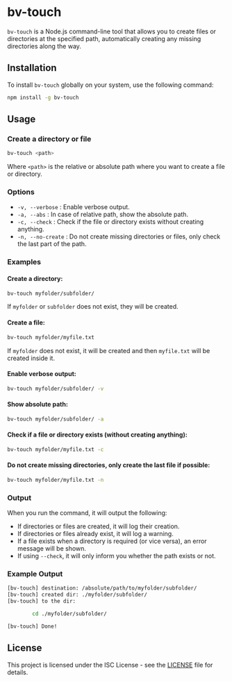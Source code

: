 # bv-touch

`bv-touch` is a Node.js command-line tool that allows you to create files or directories at the specified path, automatically creating any missing directories along the way.

## Installation

To install `bv-touch` globally on your system, use the following command:

```bash
npm install -g bv-touch
```

## Usage

### Create a directory or file

```bash
bv-touch <path>
```

Where `<path>` is the relative or absolute path where you want to create a file or directory.

### Options

- `-v, --verbose` : Enable verbose output.
- `-a, --abs` : In case of relative path, show the absolute path.
- `-c, --check` : Check if the file or directory exists without creating anything.
- `-n, --no-create` : Do not create missing directories or files, only check the last part of the path.

### Examples

#### Create a directory:

```bash
bv-touch myfolder/subfolder/
```

If `myfolder` or `subfolder` does not exist, they will be created.

#### Create a file:

```bash
bv-touch myfolder/myfile.txt
```

If `myfolder` does not exist, it will be created and then `myfile.txt` will be created inside it.

#### Enable verbose output:

```bash
bv-touch myfolder/subfolder/ -v
```

#### Show absolute path:

```bash
bv-touch myfolder/subfolder/ -a
```

#### Check if a file or directory exists (without creating anything):

```bash
bv-touch myfolder/myfile.txt -c
```

#### Do not create missing directories, only create the last file if possible:

```bash
bv-touch myfolder/myfile.txt -n
```

### Output

When you run the command, it will output the following:
- If directories or files are created, it will log their creation.
- If directories or files already exist, it will log a warning.
- If a file exists when a directory is required (or vice versa), an error message will be shown.
- If using `--check`, it will only inform you whether the path exists or not.

### Example Output

```bash
[bv-touch] destination: /absolute/path/to/myfolder/subfolder/
[bv-touch] created dir: ./myfolder/subfolder/
[bv-touch] to the dir:  

        cd ./myfolder/subfolder/

[bv-touch] Done!
```

## License

This project is licensed under the ISC License - see the [LICENSE](./LICENSE) file for details.

